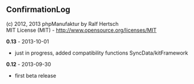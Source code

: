 ## ConfirmationLog ##

(c) 2012, 2013 phpManufaktur by Ralf Hertsch<br/>
MIT License (MIT) - <http://www.opensource.org/licenses/MIT>

**0.13** - 2013-10-01

* just in progress, added compatibility functions SyncData/kitFramework

**0.12** - 2013-09-30

* first beta release